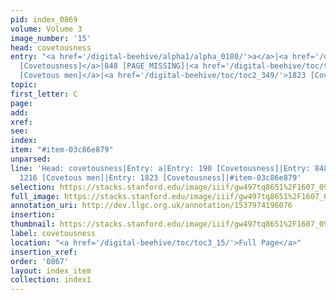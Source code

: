 ```yaml
---
pid: index_0869
volume: Volume 3
image_number: '15'
head: covetousness
entry: "<a href='/digital-beehive/alpha1/alpha_0180/'>a</a>|<a href='/digital-beehive/num1/num_0198/'>190
  [Covetousness]</a>|848 [PAGE_MISSING]|<a href='/digital-beehive/toc/toc2_237/'>1216
  [Covetous men]</a>|<a href='/digital-beehive/toc/toc2_349/'>1823 [Covetousness]</a>"
topic: 
first_letter: C
page: 
add: 
xref: 
see: 
index: 
item: "#item-03c86e879"
unparsed: 
line: 'Head: covetousness|Entry: a|Entry: 190 [Covetousness]|Entry: 848 [PAGE_MISSING]|Entry:
  1216 [Covetous men]|Entry: 1823 [Covetousness]|#item-03c86e879'
selection: https://stacks.stanford.edu/image/iiif/gw497tq8651%2F1607_0958/150,998,714,149/full/0/default.jpg
full_image: https://stacks.stanford.edu/image/iiif/gw497tq8651%2F1607_0958/full/full/0/default.jpg
annotation_uri: http://dev.llgc.org.uk/annotation/1537974196076
insertion: 
thumbnail: https://stacks.stanford.edu/image/iiif/gw497tq8651%2F1607_0958/150,998,714,149/150,/0/default.jpg
label: covetousness
location: "<a href='/digital-beehive/toc/toc3_15/'>Full Page</a>"
insertion_xref: 
order: '0867'
layout: index_item
collection: index1
---
```

